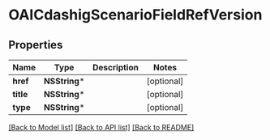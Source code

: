 # OAICdashigScenarioFieldRefVersion

## Properties
Name | Type | Description | Notes
------------ | ------------- | ------------- | -------------
**href** | **NSString*** |  | [optional] 
**title** | **NSString*** |  | [optional] 
**type** | **NSString*** |  | [optional] 

[[Back to Model list]](../README.md#documentation-for-models) [[Back to API list]](../README.md#documentation-for-api-endpoints) [[Back to README]](../README.md)


